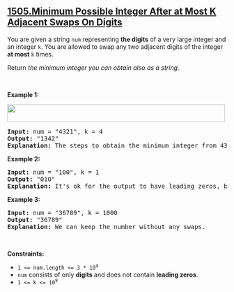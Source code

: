 ## [1505.Minimum Possible Integer After at Most K Adjacent Swaps On Digits](https://leetcode.com/problems/minimum-possible-integer-after-at-most-k-adjacent-swaps-on-digits/)
<p>You are given a string <code>num</code> representing <strong>the digits</strong> of a very large integer and an integer <code>k</code>. You are allowed to swap any two adjacent digits of the integer <strong>at most</strong> <code>k</code> times.</p>

<p>Return <em>the minimum integer you can obtain also as a string</em>.</p>

<p>&nbsp;</p>
<p><strong class="example">Example 1:</strong></p>
<img alt="" src="https://assets.leetcode.com/uploads/2020/06/17/q4_1.jpg" style="width: 500px; height: 40px;" />
<pre>
<strong>Input:</strong> num = &quot;4321&quot;, k = 4
<strong>Output:</strong> &quot;1342&quot;
<strong>Explanation:</strong> The steps to obtain the minimum integer from 4321 with 4 adjacent swaps are shown.
</pre>

<p><strong class="example">Example 2:</strong></p>

<pre>
<strong>Input:</strong> num = &quot;100&quot;, k = 1
<strong>Output:</strong> &quot;010&quot;
<strong>Explanation:</strong> It&#39;s ok for the output to have leading zeros, but the input is guaranteed not to have any leading zeros.
</pre>

<p><strong class="example">Example 3:</strong></p>

<pre>
<strong>Input:</strong> num = &quot;36789&quot;, k = 1000
<strong>Output:</strong> &quot;36789&quot;
<strong>Explanation:</strong> We can keep the number without any swaps.
</pre>

<p>&nbsp;</p>
<p><strong>Constraints:</strong></p>

<ul>
	<li><code>1 &lt;= num.length &lt;= 3 * 10<sup>4</sup></code></li>
	<li><code>num</code> consists of only <strong>digits</strong> and does not contain <strong>leading zeros</strong>.</li>
	<li><code>1 &lt;= k &lt;= 10<sup>9</sup></code></li>
</ul>
